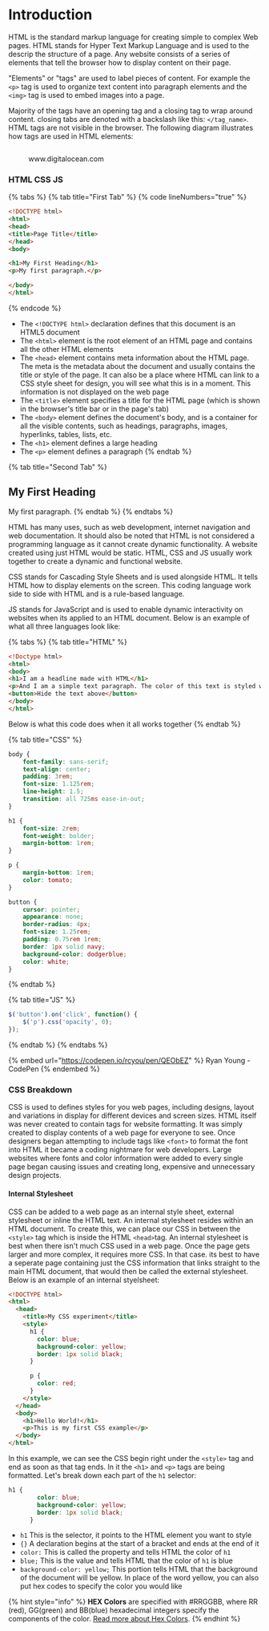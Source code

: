 # Introduction

HTML is the standard markup language for creating simple to complex Web pages. HTML stands for Hyper Text Markup Language and is used to the descrip the structure of a page. Any website consists of a series of elements that tell the browser how to display content on their page.&#x20;

"Elements" or "tags" are used to label pieces of content. For example the `<p>` tag is used to organize text content into paragraph elements and the `<img>` tag is used to embed images into a page.&#x20;

Majority of the tags have an opening tag and a closing tag to wrap around content. closing tabs are denoted with a backslash like this: `</tag_name>`. HTML tags are not visible in the browser. The following diagram illustrates how tags are used in HTML elements:&#x20;

<figure><img src="https://assets.digitalocean.com/django_gunicorn_nginx_2004/articles/new_learners/html-element-diagram.png" alt=""><figcaption><p>www.digitalocean.com</p></figcaption></figure>

### HTML CSS JS

{% tabs %}
{% tab title="First Tab" %}
{% code lineNumbers="true" %}
```html
<!DOCTYPE html>
<html>
<head>
<title>Page Title</title>
</head>
<body>

<h1>My First Heading</h1>
<p>My first paragraph.</p>

</body>
</html>
```
{% endcode %}



* The `<!DOCTYPE html>` declaration defines that this document is an HTML5 document
* The `<html>` element is the root element of an HTML page and contains all the other HTML elements
* The `<head>` element contains meta information about the HTML page. The meta is the metadata about  the document and usually contains the title or style of the page. It can also be a place where HTML can link to a CSS style sheet for design, you will see what this is in a moment. This information is not displayed on the web page
* The `<title>` element specifies a title for the HTML page (which is shown in the browser's title bar or in the page's tab)
* The `<body>` element defines the document's body, and is a container for all the visible contents, such as headings, paragraphs, images, hyperlinks, tables, lists, etc.
* The `<h1>` element defines a large heading
* The `<p>` element defines a paragraph
{% endtab %}

{% tab title="Second Tab" %}
## My First Heading

My first paragraph.
{% endtab %}
{% endtabs %}

HTML has many uses, such as web development, internet navigation and web documentation. It should also be noted that HTML is not considered a programming language as it cannot create dynamic functionality. A website created using just HTML would be static. HTML, CSS and JS usually work together to create a dynamic and functional website.

CSS stands for Cascading Style Sheets and is used alongside HTML. It tells HTML how to display elements on the screen. This coding language work side to side with HTML and is a rule-based language.&#x20;

JS stands for JavaScript and is used to enable dynamic interactivity on websites when its applied to an HTML document. Below is an example of what all three languages look like:

{% tabs %}
{% tab title="HTML" %}
```html
<!Doctype html>
<html>
<body>
<h1>I am a headline made with HTML</h1>
<p>And I am a simple text paragraph. The color of this text is styled with CSS. Click the button below to remove me through the power JavaScript.</p>
<button>Hide the text above</button>
</body>
</html>
```

Below is what this code does when it all works together
{% endtab %}

{% tab title="CSS" %}
```css
body {
	font-family: sans-serif;
	text-align: center;
	padding: 3rem;
	font-size: 1.125rem;
	line-height: 1.5;
	transition: all 725ms ease-in-out;
}

h1 {
	font-size: 2rem;
	font-weight: bolder;
	margin-bottom: 1rem;
}

p {
	margin-bottom: 1rem;
	color: tomato;
}

button {
	cursor: pointer;
	appearance: none;
	border-radius: 4px;
	font-size: 1.25rem;
	padding: 0.75rem 1rem;
	border: 1px solid navy;
	background-color: dodgerblue;
	color: white;
}
```
{% endtab %}

{% tab title="JS" %}
```javascript
$('button').on('click', function() {
	$('p').css('opacity', 0);
});
```
{% endtab %}
{% endtabs %}

{% embed url="https://codepen.io/rcyou/pen/QEObEZ" %}
Ryan Young - CodePen
{% endembed %}

### CSS Breakdown

CSS is used to defines styles for you web pages, including designs, layout and variations in display for different devices and screen sizes. HTML itself was never created to contain tags for website formatting. It was simply created to display contents of a web page for everyone to see. Once designers began attempting to include tags like `<font>` to format the font into HTML it became a coding nightmare for web developers. Large websites where fonts and color information were added to every single page began causing issues and creating long, expensive and unnecessary design projects.&#x20;

#### Internal Stylesheet

CSS can be added to a web page as an internal style sheet, external stylesheet or inline the HTML text. An internal stylesheet resides within an HTML document. To create this, we can place our CSS in between the `<style>` tag which is inside the HTML `<head>`tag. An internal stylesheet is best when there isn't much CSS used in a web page. Once the page gets larger and more complex, it requires more CSS. In that case. its best to have a seperate page containing just the CSS information that links straight to the main HTML document, that would then be called the external stylesheet. Below is an example of an internal styelsheet:

```html
<!DOCTYPE html>
<html>
  <head>
    <title>My CSS experiment</title>
    <style>
      h1 {
        color: blue;
        background-color: yellow;
        border: 1px solid black;
      }

      p {
        color: red;
      }
    </style>
  </head>
  <body>
    <h1>Hello World!</h1>
    <p>This is my first CSS example</p>
  </body>
</html>
```

In this example, we can see the CSS begin right under the `<style>` tag and end as soon as that tag ends. In it the `<h1>` and `<p>` tags are being formatted. Let's break down each part of the `h1` selector:&#x20;

```css
h1 {
        color: blue;
        background-color: yellow;
        border: 1px solid black;
      }
```

* `h1` This is the selector, it points to the HTML element you want to style
* `{}` A declaration begins at the start of a bracket and ends at the end of it
* `color:` This is called the property and tells HTML the color of `h1`
* `blue;` This is the value and tells HTML that the color of `h1` is blue
* `background-color: yellow;` This portion tells HTML that the background of the document will be yellow. In place of the word yellow, you can also put hex codes to specify the color you would like

{% hint style="info" %}
**HEX Colors** are specified with #RRGGBB, where RR (red), GG(green) and BB(blue) hexadecimal integers specify the components of the color. [Read more about Hex Colors](https://opusdesign.us/wordcount/what-are-hex-codes-for-colors/).
{% endhint %}
